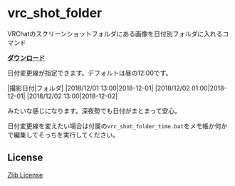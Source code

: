 # vrc_shot_folder

VRChatのスクリーンショットフォルダにある画像を日付別フォルダに入れるコマンド

**[ダウンロード](https://github.com/Narazaka/vrc_shot_folder/releases)**

日付変更線が指定できます。デフォルトは昼の12:00です。

|撮影日付|フォルダ|
|2018/12/01 13:00|2018-12-01|
|2018/12/02 01:00|2018-12-01|
|2018/12/02 13:00|2018-12-02|

みたいな感じになります。深夜勢でも日付がまとまって安心。

日付変更線を変えたい場合は付属の`vrc_shot_folder_time.bat`をメモ帳か何かで編集してそっちを実行してください。

## License

[Zlib License](https://narazaka.net/license/Zlib?2019)
